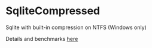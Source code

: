 SqliteCompressed
================

Sqlite with built-in compression on NTFS (Windows only)

Details and benchmarks [here](http://blog.ashodnakashian.com/2011/09/sqlite-with-built-in-online-compression/)
